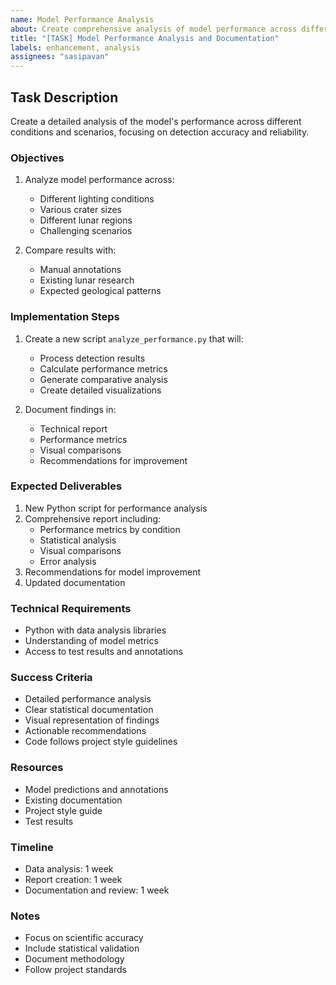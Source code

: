 ```yaml
---
name: Model Performance Analysis
about: Create comprehensive analysis of model performance across different conditions
title: "[TASK] Model Performance Analysis and Documentation"
labels: enhancement, analysis
assignees: "sasipavan"
---
```


## Task Description

Create a detailed analysis of the model's performance across different conditions and scenarios, focusing on detection accuracy and reliability.

### Objectives

1. Analyze model performance across:

   - Different lighting conditions
   - Various crater sizes
   - Different lunar regions
   - Challenging scenarios

2. Compare results with:
   - Manual annotations
   - Existing lunar research
   - Expected geological patterns

### Implementation Steps

1. Create a new script `analyze_performance.py` that will:

   - Process detection results
   - Calculate performance metrics
   - Generate comparative analysis
   - Create detailed visualizations

2. Document findings in:
   - Technical report
   - Performance metrics
   - Visual comparisons
   - Recommendations for improvement

### Expected Deliverables

1. New Python script for performance analysis
2. Comprehensive report including:
   - Performance metrics by condition
   - Statistical analysis
   - Visual comparisons
   - Error analysis
3. Recommendations for model improvement
4. Updated documentation

### Technical Requirements

- Python with data analysis libraries
- Understanding of model metrics
- Access to test results and annotations

### Success Criteria

- Detailed performance analysis
- Clear statistical documentation
- Visual representation of findings
- Actionable recommendations
- Code follows project style guidelines

### Resources

- Model predictions and annotations
- Existing documentation
- Project style guide
- Test results

### Timeline

- Data analysis: 1 week
- Report creation: 1 week
- Documentation and review: 1 week

### Notes

- Focus on scientific accuracy
- Include statistical validation
- Document methodology
- Follow project standards
